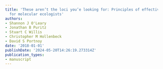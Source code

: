 ```yaml
---
title: 'These aren’t the loci you’e looking for: Principles of effective SNP filtering
  for molecular ecologists'
authors:
- Shannon J O'Leary
- Jonathan B Puritz
- Stuart C Willis
- Christopher M Hollenbeck
- David S Portnoy
date: '2018-01-01'
publishDate: '2024-05-20T14:26:19.273314Z'
publication_types:
- manuscript
---
```

